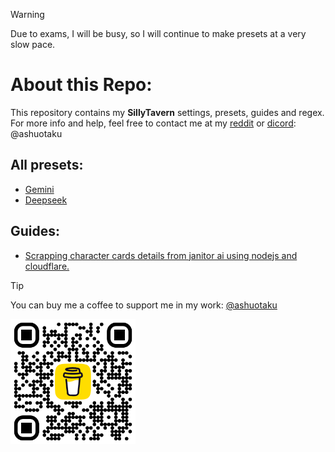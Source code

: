 
> [!WARNING]
> Due to exams, I will be busy, so I will continue to make presets at a very slow pace.

# About this Repo:
This repository contains my **SillyTavern** settings, presets, guides and regex.
For more info and help, feel free to contact me at my [reddit](https://www.reddit.com/user/ashuotaku/) or [dicord](https://discord.com/users/1069149872483225630): @ashuotaku

## All presets:
- [Gemini](ChatCompletionPresets/Gemini/)
- [Deepseek](https://github.com/ashuotaku/sillytavern/tree/main/ChatCompletionPresets/Deepseek%20V3%200324%20(free))

## Guides:
- [Scrapping character cards details from janitor ai using nodejs and cloudflare.](Guides/JanitorAI_Scrapper.md)

> [!TIP]
> You can buy me a coffee to support me in my work: [@ashuotaku](https://www.buymeacoffee.com/ashuotaku)
>
> <a href='https://www.buymeacoffee.com/ashuotaku'><img src='Images/buymeacoffee.png' width='200'></a>
